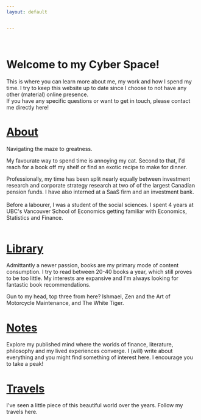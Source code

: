 ```yaml
---
layout: default


---
```

<br>

<h1> Welcome to my Cyber Space! </h1>
This is where you can learn more about me, my work and how I spend my time. I try to keep this website up to date since I choose to not have any other (material) online presence. 
<br>
If you have any specific questions or want to get in touch, please contact me directly here! 


<h1><a href="http://www.sanketshreemal.com/about/">About</a></h1>
Navigating the maze to greatness. 

My favourate way to spend time is annoying my cat. Second to that, I'd reach for a book off my shelf or find an exotic recipe to make for dinner. 

Professionally, my time has been split nearly equally between investment research and corporate strategy research at two of of the largest Canadian pension funds. I have also interned at a SaaS firm and an investment bank. <br> <br>
Before a labourer, I was a student of the social sciences. I spent 4 years at UBC's Vancouver School of Economics getting familiar with Economics, Statistics and Finance. <br> <br>


<h1><a href="http://www.sanketshreemal.com/library/">Library</a></h1>
Admittantly a newer passion, books are my primary mode of content consumption. I try to read between 20-40 books a year, which still proves to be too little. My interests are expansive and I'm always looking for fantastic book recommendations.

Gun to my head, top three from here? Ishmael, Zen and the Art of Motorcycle Maintenance, and The White Tiger.


<h1><a href="http://www.sanketshreemal.com/notes/">Notes</a></h1>
Explore my published mind where the worlds of finance, literature, philosophy and my lived experiences converge. I (will) write about everything and you might find something of interest here. I encourage you to take a peak!


<h1><a href="http://www.sanketshreemal.com/travels/">Travels</a></h1>

I've seen a little piece of this beautiful world over the years. Follow my travels here.

